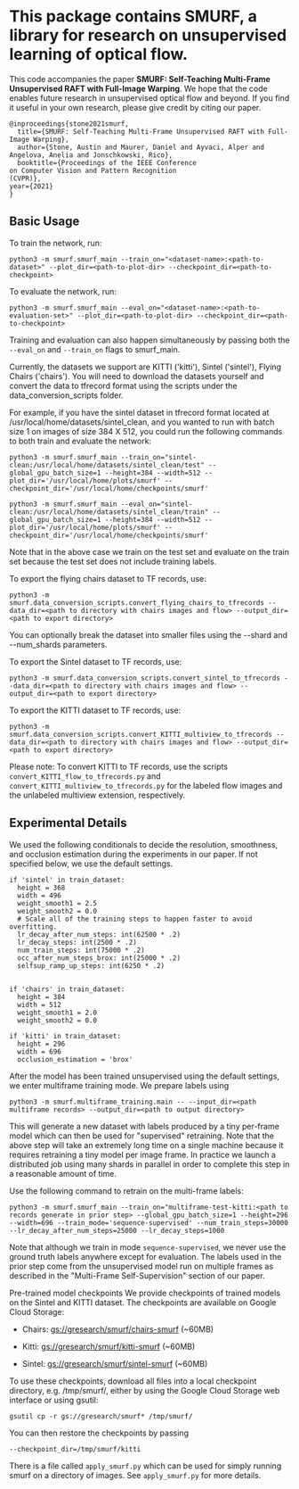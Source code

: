 # This package contains SMURF, a library for research on unsupervised learning of optical flow.

This code accompanies the paper **SMURF: Self-Teaching Multi-Frame Unsupervised RAFT with Full-Image Warping**. We hope that the code enables future research in unsupervised optical flow and beyond. If you find it useful in your own research, please give credit by citing our paper.

```
@inproceedings{stone2021smurf,
  title={SMURF: Self-Teaching Multi-Frame Unsupervised RAFT with Full-Image Warping},
  author={Stone, Austin and Maurer, Daniel and Ayvaci, Alper and Angelova, Anelia and Jonschkowski, Rico},
  booktitle={Proceedings of the IEEE Conference
on Computer Vision and Pattern Recognition
(CVPR)},
year={2021}
}
```

## Basic Usage

To train the network, run:

```
python3 -m smurf.smurf_main --train_on="<dataset-name>:<path-to-dataset>" --plot_dir=<path-to-plot-dir> --checkpoint_dir=<path-to-checkpoint>
```

To evaluate the network, run:

```
python3 -m smurf.smurf_main --eval_on="<dataset-name>:<path-to-evaluation-set>" --plot_dir=<path-to-plot-dir> --checkpoint_dir=<path-to-checkpoint>
```

Training and evaluation can also happen simultaneously by passing both the `--eval_on` and `--train_on` flags to smurf_main.

Currently, the datasets we support are KITTI ('kitti'), Sintel ('sintel'), Flying Chairs ('chairs'). You will need to download the datasets yourself and convert the data to tfrecord format using the scripts under the data_conversion_scripts folder.

For example, if you have the sintel dataset in tfrecord format located at /usr/local/home/datasets/sintel_clean, and you wanted to run with batch size 1 on images of size 384 X 512, you could run the following commands to both train and evaluate the network:

```
python3 -m smurf.smurf_main --train_on="sintel-clean:/usr/local/home/datasets/sintel_clean/test" --global_gpu_batch_size=1 --height=384 --width=512 --plot_dir='/usr/local/home/plots/smurf' --checkpoint_dir='/usr/local/home/checkpoints/smurf'
```

```
python3 -m smurf.smurf_main --eval_on="sintel-clean:/usr/local/home/datasets/sintel_clean/train" --global_gpu_batch_size=1 --height=384 --width=512 --plot_dir='/usr/local/home/plots/smurf' --checkpoint_dir='/usr/local/home/checkpoints/smurf'
```

Note that in the above case we train on the test set and evaluate on the train
set because the test set does not include training labels.

To export the flying chairs dataset to TF records, use:

```
python3 -m smurf.data_conversion_scripts.convert_flying_chairs_to_tfrecords --data_dir=<path to directory with chairs images and flow> --output_dir=<path to export directory>
```

You can optionally break the dataset into smaller files using the --shard and --num_shards parameters.


To export the Sintel dataset to TF records, use:

```
python3 -m smurf.data_conversion_scripts.convert_sintel_to_tfrecords --data_dir=<path to directory with chairs images and flow> --output_dir=<path to export directory>
```

To export the KITTI dataset to TF records, use:

```
python3 -m smurf.data_conversion_scripts.convert_KITTI_multiview_to_tfrecords --data_dir=<path to directory with chairs images and flow> --output_dir=<path to export directory>
```

Please note: To convert KITTI to TF records, use the scripts `convert_KITTI_flow_to_tfrecords.py` and `convert_KITTI_multiview_to_tfrecords.py` for the labeled flow images and the unlabeled multiview extension, respectively.


## Experimental Details

We used the following conditionals to decide the resolution, smoothness, and occlusion estimation during the experiments in our paper. If not specified below, we use the default settings.

```
if 'sintel' in train_dataset:
  height = 368
  width = 496
  weight_smooth1 = 2.5
  weight_smooth2 = 0.0
  # Scale all of the training steps to happen faster to avoid overfitting.
  lr_decay_after_num_steps: int(62500 * .2)
  lr_decay_steps: int(2500 * .2)
  num_train_steps: int(75000 * .2)
  occ_after_num_steps_brox: int(25000 * .2)
  selfsup_ramp_up_steps: int(6250 * .2)


if 'chairs' in train_dataset:
  height = 384
  width = 512
  weight_smooth1 = 2.0
  weight_smooth2 = 0.0

if 'kitti' in train_dataset:
  height = 296
  width = 696
  occlusion_estimation = 'brox'
```

After the model has been trained unsupervised using the default settings,
we enter multiframe training mode. We prepare labels using

```
python3 -m smurf.multiframe_training.main -- --input_dir=<path multiframe records> --output_dir=<path to output directory>
```

This will generate a new dataset with labels produced by a tiny per-frame
model which can then be used for "supervised" retraining. Note that the above
step will take an extremely long time on a single machine because it requires
retraining a tiny model per image frame. In practice we launch a distributed
job using many shards in parallel in order to complete this step in a reasonable
amount of time.

Use the following command to retrain on the multi-frame labels:

```
python3 -m smurf.smurf_main --train_on="multiframe-test-kitti:<path to records generate in prior step> --global_gpu_batch_size=1 --height=296 --width=696 --train_mode='sequence-supervised' --num_train_steps=30000 --lr_decay_after_num_steps=25000 --lr_decay_steps=1000
```

Note that although we train in mode `sequence-supervised`, we never use the
ground truth labels anywhere except for evaluation. The labels used in the prior
step come from the unsupervised model run on multiple frames as described in the
"Multi-Frame Self-Supervision" section of our paper.


Pre-trained model checkpoints
We provide checkpoints of trained models on the Sintel and KITTI dataset. The checkpoints are available on Google Cloud Storage:

* Chairs: [gs://gresearch/smurf/chairs-smurf](https://console.cloud.google.com/storage/browser/gresearch/smurf/chairs-smurf) (~60MB)

* Kitti: [gs://gresearch/smurf/kitti-smurf](https://console.cloud.google.com/storage/browser/gresearch/smurf/kitti-smurf) (~60MB)

* Sintel: [gs://gresearch/smurf/sintel-smurf](https://console.cloud.google.com/storage/browser/gresearch/smurf/sintel-smurf) (~60MB)

To use these checkpoints, download all files into a local checkpoint directory, e.g. /tmp/smurf/, either by using the Google Cloud Storage web interface or using gsutil:

```
gsutil cp -r gs://gresearch/smurf* /tmp/smurf/
```

You can then restore the checkpoints by passing
```
--checkpoint_dir=/tmp/smurf/kitti
```

There is a file called `apply_smurf.py` which can be used for simply running
smurf on a directory of images. See `apply_smurf.py` for more details.
